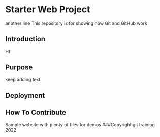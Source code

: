 # Starter Web Project
another line
This repository is for showing how Git and GitHub work

## Introduction
HI
## Purpose
keep adding text
## Deployment

## How To Contribute

Sample website with plenty of files for demos
###Copyright
git training 2022 